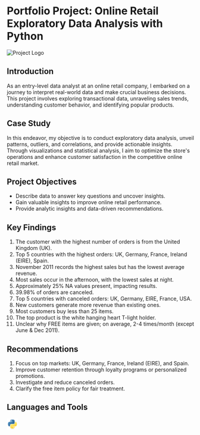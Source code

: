 # Portfolio Project: Online Retail Exploratory Data Analysis with Python
![Project Logo](https://d2o2utebsixu4k.cloudfront.net/media/images/3a2daf59-b87d-453e-871c-070e4656267e.jpg)

## Introduction
As an entry-level data analyst at an online retail company, I embarked on a journey to interpret real-world data and make crucial business decisions. This project involves exploring transactional data, unraveling sales trends, understanding customer behavior, and identifying popular products.

## Case Study
In this endeavor, my objective is to conduct exploratory data analysis, unveil patterns, outliers, and correlations, and provide actionable insights. Through visualizations and statistical analysis, I aim to optimize the store's operations and enhance customer satisfaction in the competitive online retail market.

## Project Objectives
- Describe data to answer key questions and uncover insights.
- Gain valuable insights to improve online retail performance.
- Provide analytic insights and data-driven recommendations.

## Key Findings
1. The customer with the highest number of orders is from the United Kingdom (UK).
2. Top 5 countries with the highest orders: UK, Germany, France, Ireland (EIRE), Spain.
3. November 2011 records the highest sales but has the lowest average revenue.
4. Most sales occur in the afternoon, with the lowest sales at night.
5. Approximately 25% NA values present, impacting results.
6. 39.98% of orders are canceled.
7. Top 5 countries with canceled orders: UK, Germany, EIRE, France, USA.
8. New customers generate more revenue than existing ones.
9. Most customers buy less than 25 items.
10. The top product is the white hanging heart T-light holder.
11. Unclear why FREE items are given; on average, 2-4 times/month (except June & Dec 2011).

## Recommendations
1. Focus on top markets: UK, Germany, France, Ireland (EIRE), and Spain.
2. Improve customer retention through loyalty programs or personalized promotions.
3. Investigate and reduce canceled orders.
4. Clarify the free item policy for fair treatment.

## Languages and Tools
<img src="https://raw.githubusercontent.com/devicons/devicon/master/icons/python/python-original.svg" alt="Python" width="30" height="30">

